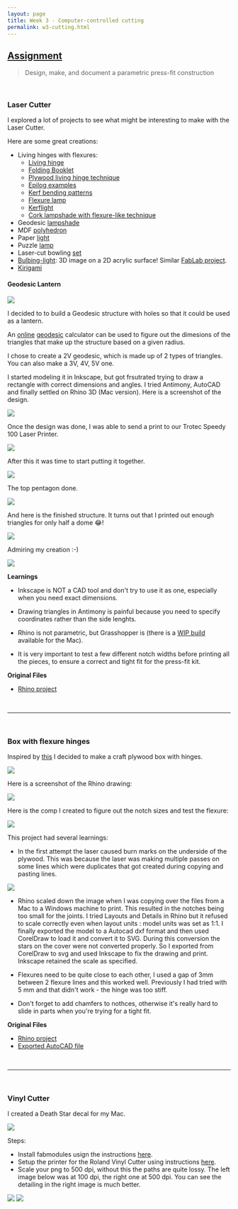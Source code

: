 ```yaml
---
layout: page
title: Week 3 - Computer-controlled cutting
permalink: w3-cutting.html
---
```


## [Assignment](http://academy.cba.mit.edu/classes/computer_cutting/index.html)

> Design, make, and document a parametric press-fit construction

&nbsp;


### Laser Cutter 

I explored a lot of projects to see what might be interesting to make with the Laser Cutter.

Here are some great creations:

* Living hinges with flexures:
    * [Living hinge](https://en.wikipedia.org/wiki/Living_hinge)
    * [Folding Booklet](https://www.snijlab.nl/en/p/288/folding-wood-booklet)
    * [Plywood living hinge technique](http://makezine.com/2011/10/25/plywood-living-hinge-technique-for-laser-cutters/)
    * [Epilog examples](https://www.epiloglaser.com/resources/sample-club.htm)
    * [Kerf bending patterns](http://www.gedankensuppe.de/kerf-bending-patterns)
    * [Flexure lamp](http://fabacademy.org/archives/2015/sa/students/asprilla.daniel/wk03.html)
    * [Kerflight](http://graypants.bigcartel.com/product/kerflight-selwyn-pendant)
    * [Cork lampshade with flexure-like technique](http://vicara.org/filter/lighting/Corkmatters-Lugh)
* Geodesic [lampshade](http://infosyncratic.nl/weblog/2008/09/16/press-fit-geodesic-dome/)
* MDF [polyhedron](http://fabacademy.org/archives/2015/eu/students/vloet.frank/week03.html)
* Paper [light](http://fabacademy.org/archives/2015/sa/students/amaut.arely/My_work.html)
* Puzzle [lamp](https://www.epiloglaser.com/resources/sample-club/iqlamp.html)
* Laser-cut bowling [set](https://www.epiloglaser.com/resources/sample-club/bowling-set.htm)
* [Bulbing-light](http://www.bulbing-light.com/products/bulbing-lamp): 3D image on a 2D acrylic surface!
    Similar [FabLab project](http://fabacademy.org/archives/2015/sa/students/giron.huber/week3-computer-controlled-cutting.html).
* [Kirigami](http://paper-life.ru/en/kirigami-scheme/289-stairway-to-heaven)


#### Geodesic Lantern

<img src="images/geodesic-top.jpg"/>

I decided to to build a Geodesic structure with holes so that it could be used as a lantern.

An [online](http://www.desertdomes.com/domecalc.html) [geodesic](http://geo-dome.co.uk/article.asp?uname=calculation)
calculator can be used to figure out the dimesions of the triangles that make up the structure based on
 a given radius.

I chose to create a 2V geodesic, which is made up of 2 types of triangles. You can also make a 3V, 4V, 5V one.

I started modeling it in Inkscape, but got frsutrated trying to draw a rectangle with correct dimensions and angles. I
tried Antimony, AutoCAD and finally settled on Rhino 3D (Mac version). Here is a screenshot of the design.

<img src="images/geodesic-rhino.jpg"/>

Once the design was done, I was able to send a print to our Trotec Speedy 100 Laser Printer.

<img src="images/geodesic-trotec.jpg"/>

After this it was time to start putting it together.

<img src="images/geodesic-assemble.jpg"/>

The top pentagon done.

<img src="images/geodesic-in-progress.jpg"/>

And here is the finished structure. It turns out that I printed out enough triangles for only half a dome &#128514;!

<img src="images/geodesic-side.jpg"/>

Admiring my creation :-)

<img src="images/geodesic-yogi.jpg"/>

**Learnings**

* Inkscape is NOT a CAD tool and don't try to use it as one, especially when you need exact dimensions.

* Drawing triangles in Antimony is painful because you need to specify coordinates rather than the side lenghts.

* Rhino is not parametric, but Grasshopper is (there is a [WIP build](http://www.grasshopper3d.com/page/grasshopper-for-mac)
    available for the Mac).

* It is very important to test a few different notch widths before printing all the pieces, to ensure a correct and tight fit
    for the press-fit kit.


**Original Files**

* [Rhino project](files/geodesic.3dm.zip)

&nbsp;

---

&nbsp;


### Box with flexure hinges

Inspired by [this](https://www.snijlab.nl/en/p/288/folding-wood-booklet) I decided to make a craft plywood box with
hinges.

<img src="images/box-all.jpg"/>

Here is a screenshot of the Rhino drawing:

<img src="images/box-rhino.jpg"/>

Here is the comp I created to figure out the notch sizes and test the flexure:

<img src="images/box-comp.jpg"/>

This project had several learnings:

* In the first attempt the laser caused burn marks on the underside of the plywood. This was because the laser was making
multiple passes on some lines which were duplicates that got created during copying and pasting lines.

<img src="images/box-burn-marks.jpg"/>

* Rhino scaled down the image when I was copying over the files from a Mac to a Windows machine to print. This resulted in
 the notches being too small for the joints. I tried Layouts and Details in Rhino but it refused to scale correctly even when
 layout units : model units was set as 1:1. I finally exported the model to a Autocad dxf format and then used CorelDraw
 to load it and convert it to SVG. During this conversion the stars on the cover were not converted properly. So I exported
 from CorelDraw to svg and used Inkscape to fix the drawing and print. Inkscape retained the scale as specified.

* Flexures need to be quite close to each other, I used a gap of 3mm between 2 flexure lines and this worked well.
  Previously I had tried with 5 mm and that didn't work - the hinge was too stiff.

* Don't forget to add chamfers to nothces, otherwise it's really hard to slide in parts when you're trying for a tight fit.


**Original Files**

* [Rhino project](files/box.3dm.zip)
* [Exported AutoCAD file](files/box.dxf.zip)




&nbsp;

---

&nbsp;


### Vinyl Cutter

I created a Death Star decal for my Mac.

<img src="images/deathstar-decal.jpg"/>

Steps:

* Install fabmodules usign the instructions [here](http://kokompe.cba.mit.edu/downloads.html).
* Setup the printer for the Roland Vinyl Cutter using instructions [here](http://vkbg.github.io/week2.html).
* Scale your png to 500 dpi, without this the paths are quite lossy. The left image below was at 100 dpi, the right one at 500 dpi.
    You can see the detailing in the right image is much better.

<img src="images/deathstar-lossy-path.jpg"/>
<img src="images/deathstar-ok-path.jpg"/>
